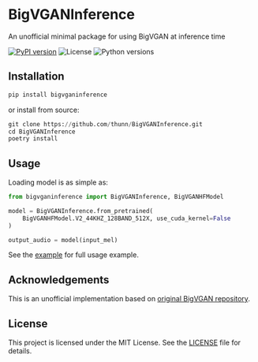 # BigVGANInference
An unofficial minimal package for using BigVGAN at inference time

[![PyPI version](https://img.shields.io/pypi/v/bigvganinference)](https://pypi.org/project/bigvganinference/)
![License](https://img.shields.io/pypi/l/bigvganinference)
![Python versions](https://img.shields.io/pypi/pyversions/bigvganinference)

## Installation

```python
pip install bigvganinference
```

or install from source:

```python
git clone https://github.com/thunn/BigVGANInference.git
cd BigVGANInference
poetry install
```

## Usage

Loading model is as simple as:
```python
from bigvganinference import BigVGANInference, BigVGANHFModel

model = BigVGANInference.from_pretrained(
    BigVGANHFModel.V2_44KHZ_128BAND_512X, use_cuda_kernel=False
)

output_audio = model(input_mel)
```

See the [example](https://github.com/thunn/BigVGANInference/blob/main/example/inference.py) for full usage example.

## Acknowledgements
This is an unofficial implementation based on [original BigVGAN repository](https://github.com/NVIDIA/BigVGAN).

## License
This project is licensed under the MIT License. See the [LICENSE](https://github.com/thunn/BigVGANInference/blob/main/LICENSE) file for details.